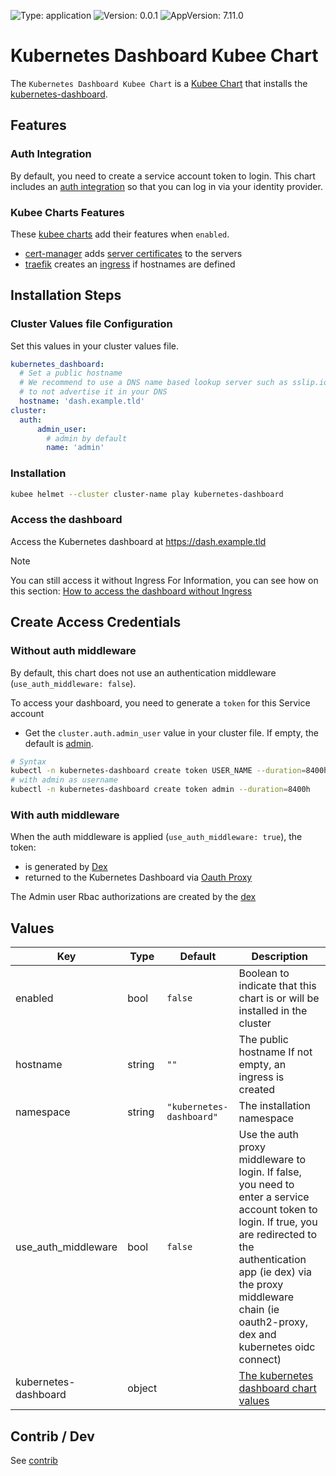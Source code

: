 

[//]: # (README.md generated by gotmpl. DO NOT EDIT.)

![Type: application](https://img.shields.io/badge/Type-application-informational?style=flat-square) ![Version: 0.0.1](https://img.shields.io/badge/Version-0.0.1-informational?style=flat-square) ![AppVersion: 7.11.0](https://img.shields.io/badge/AppVersion-7.11.0-informational?style=flat-square)

# Kubernetes Dashboard Kubee Chart

The `Kubernetes Dashboard Kubee Chart` is a [Kubee Chart](../../docs/site/kubee-helmet-chart.md) that installs the [kubernetes-dashboard](https://github.com/kubernetes/dashboard).

## Features

### Auth Integration

By default, you need to create a service account token to login.
This chart includes an [auth integration](#with-auth-middleware) so that you
can log in via your identity provider.

### Kubee Charts Features

  These [kubee charts](../../docs/site/kubee-helmet-chart.md) add their features when `enabled`.

* [cert-manager](../cert-manager/README.md) adds [server certificates](https://cert-manager.io/docs/usage/certificate/) to the servers
* [traefik](../traefik/README.md) creates an [ingress](https://kubernetes.io/docs/concepts/services-networking/ingress/) if hostnames are defined

## Installation Steps

### Cluster Values file Configuration

Set this values in your cluster values file.
```yaml
kubernetes_dashboard:
  # Set a public hostname
  # We recommend to use a DNS name based lookup server such as sslip.io or nip.io
  # to not advertise it in your DNS
  hostname: 'dash.example.tld'
cluster:
  auth:
      admin_user:
        # admin by default
        name: 'admin'
```

### Installation

```bash
kubee helmet --cluster cluster-name play kubernetes-dashboard
```

### Access the dashboard

Access the Kubernetes dashboard at https://dash.example.tld

> [!Note]
> You can still access it without Ingress
> For Information, you can see how on this section: [How to access the dashboard without Ingress](contrib/contrib.md#how-to-access-the-dashboard-without-ingress)

## Create Access Credentials

### Without auth middleware

By default, this chart does not use an authentication middleware (`use_auth_middleware: false`).

To access your dashboard, you need to generate a `token` for this Service account

* Get the `cluster.auth.admin_user` value in your cluster file. If empty, the default is [admin](../cluster/values.yaml).
```bash
# Syntax
kubectl -n kubernetes-dashboard create token USER_NAME --duration=8400h
# with admin as username
kubectl -n kubernetes-dashboard create token admin --duration=8400h
```

### With auth middleware

When the auth middleware is applied (`use_auth_middleware: true`), the token:
* is generated by [Dex](../dex/README.md)
* returned to the Kubernetes Dashboard via [Oauth Proxy](../oauth2-proxy/README.md)

The Admin user Rbac authorizations are created by the [dex](../dex/Chart.yaml)

## Values

| Key | Type | Default | Description |
|-----|------|---------|-------------|
| enabled | bool | `false` | Boolean to indicate that this chart is or will be installed in the cluster |
| hostname | string | `""` | The public hostname If not empty, an ingress is created |
| namespace | string | `"kubernetes-dashboard"` | The installation namespace |
| use_auth_middleware | bool | `false` | Use the auth proxy middleware to login. If false, you need to enter a service account token to login. If true, you are redirected to the authentication app (ie dex) via the proxy middleware chain (ie oauth2-proxy, dex and kubernetes oidc connect) |
| kubernetes-dashboard | object | | [The kubernetes dashboard chart values](https://github.com/kubernetes/dashboard/blob/kubernetes-dashboard-7.11.0/charts/kubernetes-dashboard/values.yaml) |

## Contrib / Dev

See [contrib](contrib/contrib.md)

